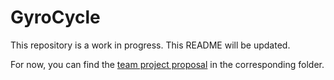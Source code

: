 # GyroCycle

This repository is a work in progress. This README will be updated.

For now, you can find the [team project proposal](proposal/proposal.pdf) in the corresponding folder.